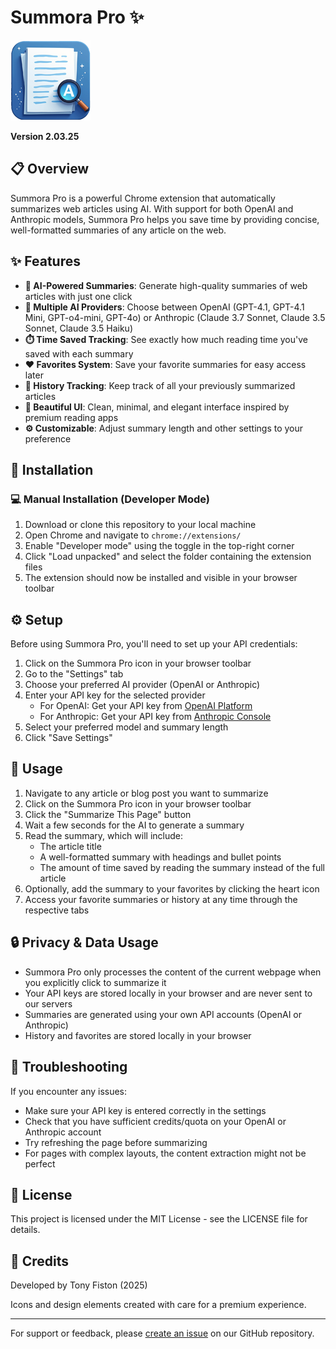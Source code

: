 # Summora Pro ✨

![Summora Pro Logo](assets/icons/icon128.png)

**Version 2.03.25**

## 📋 Overview

Summora Pro is a powerful Chrome extension that automatically summarizes web articles using AI. With support for both OpenAI and Anthropic models, Summora Pro helps you save time by providing concise, well-formatted summaries of any article on the web.

## ✨ Features

- **🤖 AI-Powered Summaries**: Generate high-quality summaries of web articles with just one click
- **🔄 Multiple AI Providers**: Choose between OpenAI (GPT-4.1, GPT-4.1 Mini, GPT-o4-mini, GPT-4o) or Anthropic (Claude 3.7 Sonnet, Claude 3.5 Sonnet, Claude 3.5 Haiku)
- **⏱️ Time Saved Tracking**: See exactly how much reading time you've saved with each summary
- **❤️ Favorites System**: Save your favorite summaries for easy access later
- **📜 History Tracking**: Keep track of all your previously summarized articles
- **🎨 Beautiful UI**: Clean, minimal, and elegant interface inspired by premium reading apps
- **⚙️ Customizable**: Adjust summary length and other settings to your preference

## 🚀 Installation

### 💻 Manual Installation (Developer Mode)

1. Download or clone this repository to your local machine
2. Open Chrome and navigate to `chrome://extensions/`
3. Enable "Developer mode" using the toggle in the top-right corner
4. Click "Load unpacked" and select the folder containing the extension files
5. The extension should now be installed and visible in your browser toolbar

## ⚙️ Setup

Before using Summora Pro, you'll need to set up your API credentials:

1. Click on the Summora Pro icon in your browser toolbar
2. Go to the "Settings" tab
3. Choose your preferred AI provider (OpenAI or Anthropic)
4. Enter your API key for the selected provider
   - For OpenAI: Get your API key from [OpenAI Platform](https://platform.openai.com/account/api-keys)
   - For Anthropic: Get your API key from [Anthropic Console](https://console.anthropic.com/)
5. Select your preferred model and summary length
6. Click "Save Settings"

## 📝 Usage

1. Navigate to any article or blog post you want to summarize
2. Click on the Summora Pro icon in your browser toolbar
3. Click the "Summarize This Page" button
4. Wait a few seconds for the AI to generate a summary
5. Read the summary, which will include:
   - The article title
   - A well-formatted summary with headings and bullet points
   - The amount of time saved by reading the summary instead of the full article
6. Optionally, add the summary to your favorites by clicking the heart icon
7. Access your favorite summaries or history at any time through the respective tabs

## 🔒 Privacy & Data Usage

- Summora Pro only processes the content of the current webpage when you explicitly click to summarize it
- Your API keys are stored locally in your browser and are never sent to our servers
- Summaries are generated using your own API accounts (OpenAI or Anthropic)
- History and favorites are stored locally in your browser

## 🔧 Troubleshooting

If you encounter any issues:

- Make sure your API key is entered correctly in the settings
- Check that you have sufficient credits/quota on your OpenAI or Anthropic account
- Try refreshing the page before summarizing
- For pages with complex layouts, the content extraction might not be perfect

## 📄 License

This project is licensed under the MIT License - see the LICENSE file for details.

## 👏 Credits

Developed by Tony Fiston (2025)

Icons and design elements created with care for a premium experience.

---

For support or feedback, please [create an issue](https://github.com/yniijia/summora-pro/issues) on our GitHub repository.
